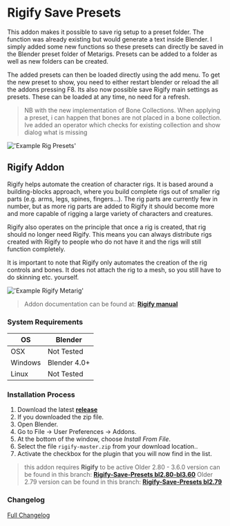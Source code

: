 # Rigify Save Presets

This addon makes it possible to save rig setup to a preset folder. The function was already existing but would generate a text inside Blender. I simply added some new functions so these presets can directly be saved in the Blender preset folder of Metarigs. Presets can be added to a folder as well as new folders can be created.

The added presets can then be loaded directly using the add menu. To get the new preset to show, you need to either restart blender or reload the all the addons pressing F8. Its also now possible save Rigify main settings as presets. These can be loaded at any time, no need for a refresh.

>NB with the new implementation of Bone Collections. When applying a preset, i can happen that bones are not placed in a bone collection. Ive added an operator which checks for existing collection and show dialog what is missing 

!['Example Rig Presets'](https://raw.githubusercontent.com/wiki/schroef/Rigify-Save-Presets/images/rigify-save-presets-v012.png?v20241009)


## Rigify Addon

Rigify helps automate the creation of character rigs. It is based around a building-blocks approach, where you build complete rigs out of smaller rig parts (e.g. arms, legs, spines, fingers...). The rig parts are currently few in number, but as more rig parts are added to Rigify it should become more and more capable of rigging a large variety of characters and creatures.

Rigify also operates on the principle that once a rig is created, that rig should no longer need Rigify. This means you can always distribute rigs created with Rigify to people who do not have it and the rigs will still function completely.

It is important to note that Rigify only automates the creation of the rig controls and bones. It does not attach the rig to a mesh, so you still have to do skinning etc. yourself.

!['Example Rigify Metarig'](https://raw.githubusercontent.com/wiki/schroef/Rigify-Save-Presets/images/Addon_Rigify_0.5_split_metarig.png?v20241007)

>Addon documentation can be found at: <b>[Rigify manual](https://docs.blender.org/manual/en/latest/addons/rigging/rigify/index.html)</b>


### System Requirements

| **OS** | **Blender** |
| ------------- | ------------- |
| OSX | Not Tested |
| Windows | Blender 4.0+ |
| Linux | Not Tested |


### Installation Process

1. Download the latest <b>[release](https://github.com/schroef/rigify-save-presets/releases/)</b>
2. If you downloaded the zip file.
3. Open Blender.
4. Go to File -> User Preferences -> Addons.
5. At the bottom of the window, choose *Install From File*.
6. Select the file `rigify-master.zip` from your download location..
7. Activate the checkbox for the plugin that you will now find in the list.

>this addon requires <b>Rigify</b> to be active
>Older 2.80 - 3.6.0 version can be found in this branch: <b>[Rigify-Save-Presets bl2.80-bl3.60](https://github.com/schroef/Rigify-Save-Presets/tree/bl-280)</b>
>Older 2.79 version can be found in this branch: <b>[Rigify-Save-Presets bl2.79](https://github.com/schroef/Rigify-Save-Presets/tree/bl-279)</b>


### Changelog
[Full Changelog](CHANGELOG.md)

<!--
- Fill in data
 -
 -
-->

